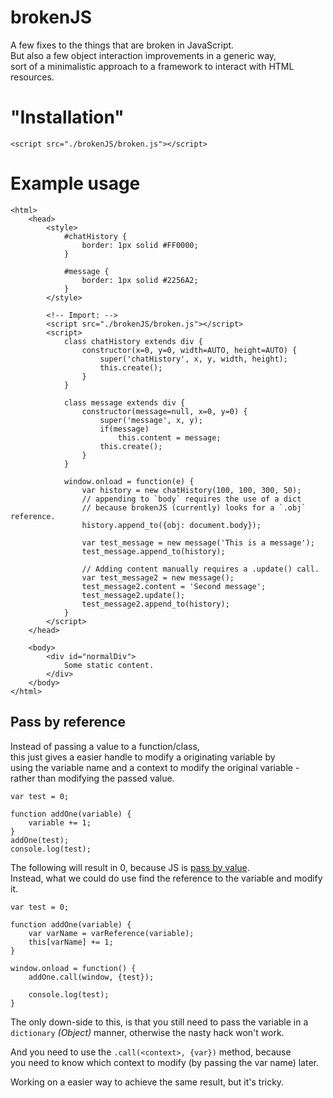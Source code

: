 # brokenJS
A few fixes to the things that are broken in JavaScript.<br>
But also a few object interaction improvements in a generic way,<br>
sort of a minimalistic approach to a framework to interact with HTML resources.

# "Installation"

    <script src="./brokenJS/broken.js"></script>

# Example usage

	<html>
		<head>
			<style>
				#chatHistory {
					border: 1px solid #FF0000;
				}

				#message {
					border: 1px solid #2256A2;
				}
			</style>

			<!-- Import: -->
			<script src="./brokenJS/broken.js"></script>
			<script>
				class chatHistory extends div {
					constructor(x=0, y=0, width=AUTO, height=AUTO) {
						super('chatHistory', x, y, width, height);
						this.create();
					}
				}

				class message extends div {
					constructor(message=null, x=0, y=0) {
						super('message', x, y);
						if(message)
							this.content = message;
						this.create();
					}
				}

				window.onload = function(e) {
					var history = new chatHistory(100, 100, 300, 50);
					// appending to `body` requires the use of a dict
					// because brokenJS (currently) looks for a `.obj` reference.
					history.append_to({obj: document.body});

					var test_message = new message('This is a message');
					test_message.append_to(history);

					// Adding content manually requires a .update() call.
					var test_message2 = new message();
					test_message2.content = 'Second message';
					test_message2.update();
					test_message2.append_to(history);
				}
			</script>
		</head>

		<body>
			<div id="normalDiv">
				Some static content.
			</div>
		</body>
	</html>

## Pass by reference

Instead of passing a value to a function/class,<br>
this just gives a easier handle to modify a originating variable by<br>
using the variable name and a context to modify the original variable -<br>
rather than modifying the passed value.

	var test = 0;

	function addOne(variable) {
		variable += 1;
	}
	addOne(test);
	console.log(test);

The following will result in 0, because JS is [pass by value](https://i.stack.imgur.com/QdcG2.gif).<br>
Instead, what we could do use find the reference to the variable and modify it.

	var test = 0;

	function addOne(variable) {
		var varName = varReference(variable);
		this[varName] += 1;
	}

	window.onload = function() {
		addOne.call(window, {test});
		
		console.log(test);
	}
The only down-side to this, is that you still need to pass the variable in a<br>
`dictionary` *(Object)* manner, otherwise the nasty hack won't work.

And you need to use the `.call(<context>, {var})` method, because<br>
you need to know which context to modify (by passing the var name) later.

Working on a easier way to achieve the same result, but it's tricky.
